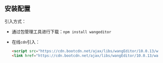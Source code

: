 ## 安装配置

引入方式：

- 通过包管理工具进行下载：`npm install wangeditor`

- 在线`cdn`引入：

  ```html
  <script src="https://cdn.bootcdn.net/ajax/libs/wangEditor/10.0.13/wangEditor.min.js"></script>
  <link href="https://cdn.bootcdn.net/ajax/libs/wangEditor/10.0.13/wangEditor.min.css" rel="stylesheet">
  ```

